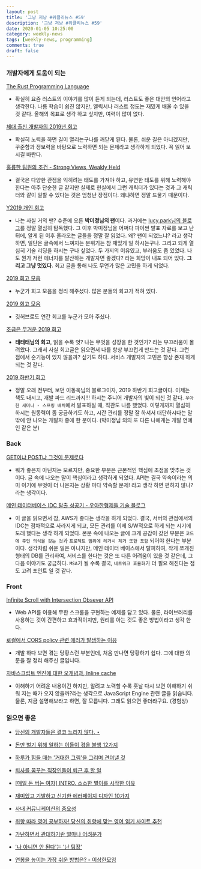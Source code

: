 ```yaml
---
layout: post
title: '그냥 저냥 #위클리뉴스 #59'
description: '그냥 저냥 #위클리뉴스 #59'
date: 2020-01-05 10:25:00
category: weekly-news
tags: [weekly-news, programming]
comments: true
draft: false
---
```


### 개발자에게 도움이 되는

[The Rust Programming Language](https://rinthel.github.io/rust-lang-book-ko/)

- 확실히 요즘 러스트의 이야기를 많이 듣게 되는데, 러스트도 좋은 대안의 언어라고 생각한다. 나름 학습이 쉽진 않지만, 엘릭서나 러스트 정도는 재밌게 배울 수 있을 것 같다. 올해의 목표로 생각 하고 싶지만, 여력이 많이 없다.

[체대 출신 개발자의 2019년 회고](https://ryan-han.com/post/memoirs/memoirs2019/)

- 확실히 노력을 하면 길이 열리는구나를 깨닫게 된다. 물론, 쉬운 길은 아니겠지만, 꾸준함과 정보력을 바탕으로 노력하면 되는 문제라고 생각하게 되었다. 꼭 읽어 보시길 바란다.

[훌륭한 팀원의 조건 - Strong Views, Weakly Held](https://medium.com/@kpak/%ED%9B%8C%EB%A5%AD%ED%95%9C-%ED%8C%80%EC%9B%90%EC%9D%98-%EC%A1%B0%EA%B1%B4-strong-views-weakly-held-17880611d962)

- 결국은 다양한 관점을 익히려는 태도를 가져야 하고, 유연한 태도를 위해 노력해야 한다는 아주 단순한 글 같지만 실제로 현실에서 그런 캐릭터가 있다는 것과 그 캐릭터와 같이 일할 수 있다는 것은 엄청난 장점이다. 왜냐하면 정말 드물기 때문이다.

[Y2019 개인 회고](https://medium.com/@mjspring/y2019-%EA%B0%9C%EC%9D%B8-%ED%9A%8C%EA%B3%A0-c28113ac005e)

- 나는 사실 거의 팬? 수준에 오른 **박미정님의 팬**이다. 과거에는 [lucy.park님의 블로그](https://www.lucypark.kr/blog/)를 정말 열심히 탐독했다. 그 이후 박미정님을 어쩌다 파이썬 발표 자료를 보고 난 뒤에, 알게 된 이후 올라오는 글들을 정말 잘 읽었다. 왜? 팬이 되었느냐? 라고 생각하면, 일단은 글속에서 느껴지는 분위기는 참 재밌게 일 하시는구나. 그리고 되게 열심히 기술 리딩을 하시는 구나 싶었다. 두 가지의 이유였고, 부러움도 좀 있었다. 나도 뭔가 저런 에너지를 발산하는 개발자면 좋겠다? 라는 희망이 내포 되어 있다. **그리고 그냥 멋있다.** 회고 글을 통해 나도 무언가 많은 고민을 하게 되었다.

[2019 회고 모음](<[https://www.notion.so/2019-09f05e04c3bc4019b42e619403ca757f](https://www.notion.so/2019-09f05e04c3bc4019b42e619403ca757f)>)

- 누군가 회고 모음을 정리 해주셨다. 많은 분들의 회고가 적혀 있다.

[2019 회고 모음](<[https://github.com/oaksong/developers-retrospective](https://github.com/oaksong/developers-retrospective)>)

- 깃허브로도 연간 회고를 누군가 모아 주셨다.

[조금은 무거운 2019 회고](https://taetaetae.github.io/2019/12/29/review-2019/)

- **태태태님의 회고**, 읽을 수록 엇? 나는 무엇을 성장을 한 것인가? 라는 부끄러움이 몰려왔다. 그래서 사실 회고글은 읽으면서 나를 항상 부끄럽게 만드는 것 같다. 그런 점에서 순기능이 있지 않을까? 싶기도 하다. 서비스 개발자의 고민은 항상 존재 하게 되는 것 같다.

[2019 하반기 회고](https://jojoldu.tistory.com/471)

- 정말 오래 전부터, 보던 이동욱님의 블로그이자, 2019 하반기 회고글이다. 이제는 책도 내시고, 개발 파드 리드까지!!! 하시는 주니어 개발자의 빛이 되신 것 같다. `우아한 세미나 - 스프링 배치`에서 발표하실 때, 직관도 나름 했었다. 이렇게까지 열심히 하시는 원동력이 좀 궁금하기도 하고, 시간 관리를 정말 잘 하셔서 대단하시다는 말 밖에 안 나오는 개발자 중에 한 분이다. (박미정님 외의 또 다른 나에게는 개발 연예인 같은 분)

### Back

[GET이냐 POST냐 그것이 문제로다](<[https://homoefficio.github.io/2019/12/25/GET이냐-POST냐-그것이-문제로다/?fbclid=IwAR3zRyhUc2CIZIesYUj6HLq8XxzNCHlPK4KSerHqoye5_Rsfpdb1he-_w_M#btn-open-shareoptions](https://homoefficio.github.io/2019/12/25/GET%EC%9D%B4%EB%83%90-POST%EB%83%90-%EA%B7%B8%EA%B2%83%EC%9D%B4-%EB%AC%B8%EC%A0%9C%EB%A1%9C%EB%8B%A4/?fbclid=IwAR3zRyhUc2CIZIesYUj6HLq8XxzNCHlPK4KSerHqoye5_Rsfpdb1he-_w_M#btn-open-shareoptions)>)

- 뭐가 좋은지 아닌지는 모르지만, 중요한 부분은 근본적인 핵심에 초점을 맞추는 것이다. 글 속에 나오는 말이 핵심이라고 생각하게 되었다. API는 결국 약속이라는 의미 이기에 무엇이 더 나은지는 상황 마다 약속할 문제! 라고 생각 하면 편하지 않나? 라는 생각이다.

[메인 데이터베이스 IDC 탈출 성공기 - 우아한형제들 기술 블로그](http://woowabros.github.io/experience/2019/12/19/ruby_database.html?utm_source=gaerae.com&utm_campaign=%EA%B0%9C%EB%B0%9C%EC%9E%90%EC%8A%A4%EB%9F%BD%EB%8B%A4&utm_medium=social)

- 이 글을 읽으면서 참, AWS가 좋다는 생각을 하게 되었다. 결국, 서버의 관점에서의 IDC는 점차적으로 사라지게 되고, 모든 관리를 이제 S/W적으로 하게 되는 시기에 도래 했다는 생각 하게 되었다. 본문 속에 나오는 글에 크게 공감이 갔던 부분은 `코드에 주인 의식을 갖는 것`과 `프로젝트 범위에 레거시 제거 또한 포함` 되어야 한다는 부분이다. 생각처럼 쉬운 일은 아니지만, 메인 데이터 베이스에서 탈피하여, 작게 쪼개진 형태의 DB를 관리하여, 서비스를 한다는 것은 또 다른 어려움이 있을 것 같은데, 그 다음 이야기도 궁금하다. `MSA`가 될 수록 결국, `네트워크 효율화`가 더 필요 해진다는 점도 고려 포인트 일 것 같다.

### Front

[Infinite Scroll with Intersection Obsever API](https://medium.com/@inthewalter/infinite-scroll-with-intersection-obsever-api-d672a80c8507)

- Web API를 이용해 무한 스크롤을 구현하는 예제를 담고 있다. 물론, 라이브러리를 사용하는 것이 간편하고 효과적이지만, 원리를 아는 것도 좋은 방법이라고 생각 한다.

[로컬에서 CORS policy 관련 에러가 발생하는 이유](https://velog.io/@takeknowledge/%EB%A1%9C%EC%BB%AC%EC%97%90%EC%84%9C-CORS-policy-%EA%B4%80%EB%A0%A8-%EC%97%90%EB%9F%AC%EA%B0%80-%EB%B0%9C%EC%83%9D%ED%95%98%EB%8A%94-%EC%9D%B4%EC%9C%A0-3gk4gyhreu)

- 개발 하다 보면 겪는 당황스런 부분인데, 처음 만나면 당황하기 쉽다. 그에 대한 의문을 잘 정리 해주신 글입니다.

[자바스크립트 엔진에 대한 오개념과, Inline cache](https://velog.io/@noyo0123/%ED%83%80%EC%9E%85%EC%8A%A4%ED%81%AC%EB%A6%BD%ED%8A%B8-VSCODE-%EA%B0%9C%EB%B0%9C%EC%84%B8%ED%8C%85%ED%95%98%EA%B8%B0-lfk2a3yuo5)

- 이해하기 어려운 내용이긴 하지만, 알려고 노력할 수록 훗날 다시 보면 이해하기 쉬워 지는 때가 오지 않을까?라는 생각으로 JavaScript Engine 관련 글을 읽습니다. 물론, 지금 설명해보라고 하면, 잘 모릅니다. 그래도 읽으면 좋더라구요. (경험상)

### 읽으면 좋은

- [당신의 개발자들은 결코 느리지 않다. ⋆](http://tech.trenbe.com/?p=547)

- [돈만 벌기 위해 일하는 이들이 겪을 불행 12가지](https://ppss.kr/archives/208686)

- [하루가 힘들 때는 '거대한 그림'을 그리며 견뎌낼 것](https://ppss.kr/archives/208985)

- [퇴사를 꿈꾸는 직장인들이 퇴근 후 할 일](https://ppss.kr/archives/208555)

- [[매일 돈 버는 여자] INTRO. 소소한 벌이를 시작한 이유](https://ppss.kr/archives/209181)

- [재미있고 기발하고 신기한 에러페이지 디자인 10가지](https://ppss.kr/archives/208297)

- [사내 커뮤니케이션의 중요성](https://ppss.kr/archives/207862)

- [취향 따라 영어 공부하자! 당신의 취향에 맞는 영어 읽기 사이트 추천](https://ppss.kr/archives/207623)

- [가난하면서 관대하기란 얼마나 어려운가](https://ppss.kr/archives/208439)

- ['나 아니면 안 된다'는 '난 팀장'](https://ppss.kr/archives/207640)

- [연봉을 높이는 가장 쉬운 방법은? - 이상한모임](http://blog.weirdx.io/post/61620)
